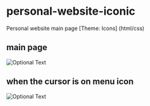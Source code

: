 # personal-website-iconic
Personal website main page [Theme: Icons] (html/css) 

## main page

![Optional Text](../master/iconic_main.png)



## when the cursor is on menu icon
![Optional Text](../master/iconic_cursorOnMenu.png)
